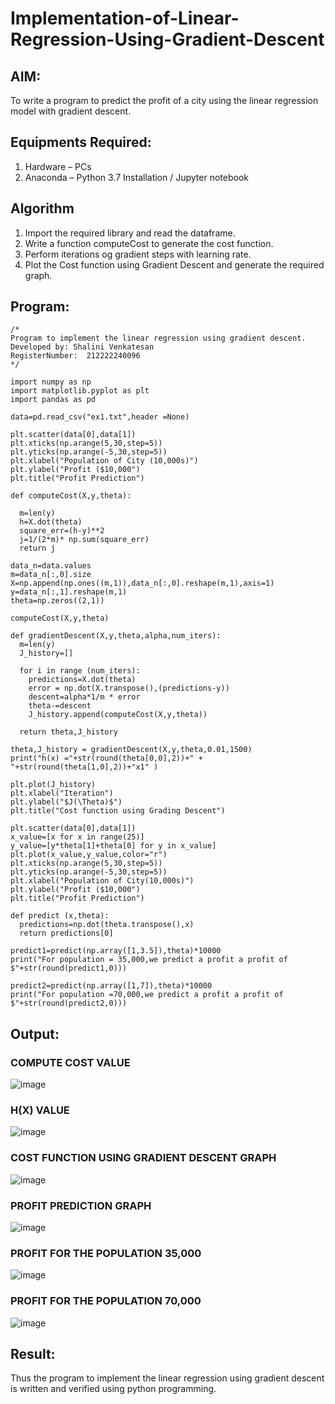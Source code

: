 # Implementation-of-Linear-Regression-Using-Gradient-Descent

## AIM:
To write a program to predict the profit of a city using the linear regression model with gradient descent.

## Equipments Required:
1. Hardware – PCs
2. Anaconda – Python 3.7 Installation / Jupyter notebook

## Algorithm
1. Import the required library and read the dataframe.
2. Write a function computeCost to generate the cost function.
3. Perform iterations og gradient steps with learning rate.
4. Plot the Cost function using Gradient Descent and generate the required graph. 

## Program:
```
/*
Program to implement the linear regression using gradient descent.
Developed by: Shalini Venkatesan
RegisterNumber:  212222240096
*/
```
```
import numpy as np
import matplotlib.pyplot as plt
import pandas as pd

data=pd.read_csv("ex1.txt",header =None)

plt.scatter(data[0],data[1])
plt.xticks(np.arange(5,30,step=5))
plt.yticks(np.arange(-5,30,step=5))
plt.xlabel("Population of City (10,000s)")
plt.ylabel("Profit ($10,000")
plt.title("Profit Prediction")

def computeCost(X,y,theta):

  m=len(y)
  h=X.dot(theta)
  square_err=(h-y)**2
  j=1/(2*m)* np.sum(square_err)
  return j

data_n=data.values
m=data_n[:,0].size
X=np.append(np.ones((m,1)),data_n[:,0].reshape(m,1),axis=1)
y=data_n[:,1].reshape(m,1)
theta=np.zeros((2,1))

computeCost(X,y,theta)

def gradientDescent(X,y,theta,alpha,num_iters):
  m=len(y)
  J_history=[]

  for i in range (num_iters):
    predictions=X.dot(theta)
    error = np.dot(X.transpose(),(predictions-y))
    descent=alpha*1/m * error
    theta-=descent
    J_history.append(computeCost(X,y,theta))

  return theta,J_history  

theta,J_history = gradientDescent(X,y,theta,0.01,1500)
print("h(x) ="+str(round(theta[0,0],2))+" + "+str(round(theta[1,0],2))+"x1" )

plt.plot(J_history)
plt.xlabel("Iteration")
plt.ylabel("$J(\Theta)$")
plt.title("Cost function using Grading Descent")

plt.scatter(data[0],data[1])
x_value=[x for x in range(25)]
y_value=[y*theta[1]+theta[0] for y in x_value]
plt.plot(x_value,y_value,color="r")
plt.xticks(np.arange(5,30,step=5))
plt.yticks(np.arange(-5,30,step=5))
plt.xlabel("Population of City(10,000s)")
plt.ylabel("Profit ($10,000")
plt.title("Profit Prediction")

def predict (x,theta):
  predictions=np.dot(theta.transpose(),x)
  return predictions[0]

predict1=predict(np.array([1,3.5]),theta)*10000
print("For population = 35,000,we predict a profit a profit of $"+str(round(predict1,0)))

predict2=predict(np.array([1,7]),theta)*10000
print("For population =70,000,we predict a profit a profit of $"+str(round(predict2,0)))
```


## Output:

### COMPUTE COST VALUE

![image](https://github.com/shalini-venkatesan/Implementation-of-Linear-Regression-Using-Gradient-Descent/assets/118720291/ea9fb1a3-8d79-479c-ac1d-ebbc9c3fc9d7)


### H(X) VALUE

![image](https://github.com/shalini-venkatesan/Implementation-of-Linear-Regression-Using-Gradient-Descent/assets/118720291/2dab7816-3c38-4b56-b36e-ca6f35f5d3f4)

### COST FUNCTION USING GRADIENT DESCENT GRAPH

![image](https://github.com/JoyceBeulah/Implementation-of-Linear-Regression-Using-Gradient-Descent/assets/118343698/1bd000e1-d4d4-4c7f-9151-f24daf6fdf05)

### PROFIT PREDICTION GRAPH

![image](https://github.com/JoyceBeulah/Implementation-of-Linear-Regression-Using-Gradient-Descent/assets/118343698/3538b605-7d05-46df-b69b-c74a9e510343)

### PROFIT FOR THE POPULATION 35,000

![image](https://github.com/shalini-venkatesan/Implementation-of-Linear-Regression-Using-Gradient-Descent/assets/118720291/e2065f23-8840-4690-821f-6587c045c994)


### PROFIT FOR THE POPULATION 70,000

![image](https://github.com/JoyceBeulah/Implementation-of-Linear-Regression-Using-Gradient-Descent/assets/118343698/8e724f8a-5f3d-45de-a682-7cfaa75d5062)

## Result:
Thus the program to implement the linear regression using gradient descent is written and verified using python programming.
